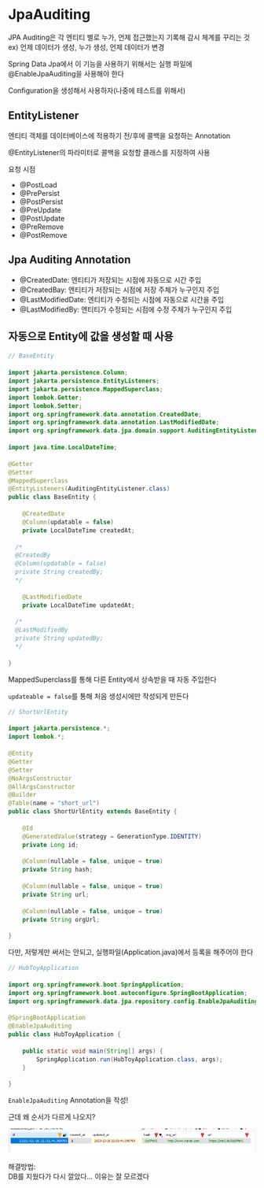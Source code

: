 # JpaAuditing

JPA Auditing은 각 엔티티 별로 누가, 언제 접근했는지 기록해 감시 체계를 꾸리는 것</br>
ex) 언제 데이터가 생성, 누가 생성, 언제 데이터가 변경

Spring Data Jpa에서 이 기능을 사용하기 위해서는 실행 파일에 @EnableJpaAuditing을 사용해야 한다

Configuration을 생성해서 사용하자(나중에 테스트를 위해서)

## EntityListener

엔티티 객체를 데이터베이스에 적용하기 전/후에 콜백을 요청하는 Annotation

@EntityListener의 파라미터로 콜백을 요청할 클래스를 지정하여 사용

요청 시점

- @PostLoad
- @PrePersist
- @PostPersist
- @PreUpdate
- @PostUpdate
- @PreRemove
- @PostRemove

## Jpa Auditing Annotation

- @CreatedDate: 엔티티가 저장되는 시점에 자동으로 시간 주입
- @CreatedBay: 엔티티가 저장되는 시점에 저장 주체가 누구인지 주입
- @LastModifiedDate: 엔티티가 수정되는 시점에 자동으로 시간을 주입
- @LastModifiedBy: 엔티티가 수정되는 시점에 수정 주체가 누구인지 주입

## 자동으로 Entity에 값을 생성할 때 사용

```java
// BaseEntity

import jakarta.persistence.Column;
import jakarta.persistence.EntityListeners;
import jakarta.persistence.MappedSuperclass;
import lombok.Getter;
import lombok.Setter;
import org.springframework.data.annotation.CreatedDate;
import org.springframework.data.annotation.LastModifiedDate;
import org.springframework.data.jpa.domain.support.AuditingEntityListener;

import java.time.LocalDateTime;

@Getter
@Setter
@MappedSuperclass
@EntityListeners(AuditingEntityListener.class)
public class BaseEntity {

    @CreatedDate
    @Column(updatable = false)
    private LocalDateTime createdAt;

  /*
  @CreatedBy
  @Column(updatable = false)
  private String createdBy;
  */

    @LastModifiedDate
    private LocalDateTime updatedAt;

  /*
  @LastModifiedBy
  private String updatedBy;
  */

}

```

MappedSuperclass를 통해 다른 Entity에서 상속받을 때 자동 주입한다

`updateable = false`를 통해 처음 생성시에만 작성되게 만든다

```java
// ShortUrlEntity

import jakarta.persistence.*;
import lombok.*;

@Entity
@Getter
@Setter
@NoArgsConstructor
@AllArgsConstructor
@Builder
@Table(name = "short_url")
public class ShortUrlEntity extends BaseEntity {

    @Id
    @GeneratedValue(strategy = GenerationType.IDENTITY)
    private Long id;

    @Column(nullable = false, unique = true)
    private String hash;

    @Column(nullable = false, unique = true)
    private String url;

    @Column(nullable = false, unique = true)
    private String orgUrl;

}
```

다만, 저렇게만 써서는 안되고, 실행파일(Application.java)에서 등록을 해주어야 한다

```java
// HubToyApplication

import org.springframework.boot.SpringApplication;
import org.springframework.boot.autoconfigure.SpringBootApplication;
import org.springframework.data.jpa.repository.config.EnableJpaAuditing;

@SpringBootApplication
@EnableJpaAuditing
public class HubToyApplication {

	public static void main(String[] args) {
		SpringApplication.run(HubToyApplication.class, args);
	}

}
```

`EnableJpaAuditing` Annotation을 작성!

근데 왜 순서가 다르게 나오지?

![jpa 오류](img/jpa-error.png)

해결방법:</br>
DB를 지웠다가 다시 깔았다... 이유는 잘 모르겠다
